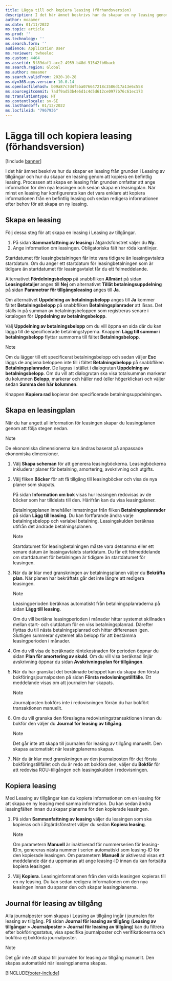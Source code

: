 ```yaml
---
title: Lägga till och kopiera leasing (förhandsversion)
description: I det här ämnet beskrivs hur du skapar en ny leasing genom att ange information om den i Leasing av tillgångar, eller genom att kopiera information från en befintlig leasing.
author: moaamer
ms.date: 01/11/2022
ms.topic: article
ms.prod: ''
ms.technology: ''
ms.search.form: ''
audience: Application User
ms.reviewer: twheeloc
ms.custom: 4464
ms.assetid: 5f89daf1-acc2-4959-b48d-91542fb6bacb
ms.search.region: Global
ms.author: moaamer
ms.search.validFrom: 2020-10-28
ms.dyn365.ops.version: 10.0.14
ms.openlocfilehash: b09a87c7d4f5ba076647218c3586d17a13e6c558
ms.sourcegitcommit: 7adf9ad53b4e6d1c4d5d612ce0977b76c61ec173
ms.translationtype: HT
ms.contentlocale: sv-SE
ms.lasthandoff: 01/13/2022
ms.locfileid: "7967936"
---
```

# <a name="add-or-copy-leases-preview"></a>Lägga till och kopiera leasing (förhandsversion)

[!include [banner](../includes/banner.md)]

I det här ämnet beskrivs hur du skapar en leasing från grunden i Leasing av tillgångar och hur du skapar en leasing genom att kopiera en befintlig leasing. Processen att skapa en leasing från grunden omfattar att ange information för den nya leasingen och sedan skapa en leasingplan. När minst en leasing har konfigurerats kan det vara enklare att kopiera informationen från en befintlig leasing och sedan redigera informationen efter behov för att skapa en ny leasing.

## <a name="create-a-lease"></a>Skapa en leasing

Följ dessa steg för att skapa en leasing i Leasing av tillgångar.

1. På sidan **Sammanfattning av leasing** i åtgärdsfönstret väljer du **Ny**.
2. Ange information om leasingen. Obligatoriska fält har röda kantlinjer.

Startdatumet för leasingbetalningen får inte vara tidigare än leasingavtalets startdatum. Om du anger ett startdatum för leasingbetalningen som är tidigare än startdatumet för leasingavtalet får du ett felmeddelande.

Alternativet **Fördelningsbelopp** på snabbfliken **Allmänt** på sidan **Leasingdetaljer** anges till **Nej** om alternativet **Tillåt betalningsuppdelning** på sidan **Parametrar för tillgångsleasing** anges till **Ja**. 

Om alternativet **Uppdelning av betalningsbelopp** anges till **Ja** kommer fältet **Betalningsbelopp** på snabbfliken **Betalningsplanrader** att låsas. Det ställs in på summan av betalningsbeloppen som registreras senare i katalogen för **Uppdelning av betalningsbelopp**. 

Välj **Uppdelning av betalningsbelopp** om du vill öppna en sida där du kan lägga till de specificerade betalningstyperna. Knappen **Lägg till summor i betalningsbelopp** flyttar summorna till fältet **Betalningsbelopp**.

> [!NOTE]
> Om du lägger till ett specificerat betalningsbelopp och sedan väljer **Esc** läggs de angivna beloppen inte till i fältet **Betalningsbelopp** på snabbfliken **Betalningsplanrader**. De lagras i stället i dialogrutan **Uppdelning av betalningsbelopp**. Om du vill att dialogrutan ska visa totalsumman markerar du kolumnen **Belopp**, markerar och håller ned (eller högerklickar) och väljer sedan **Summa den här kolumnen**. 

Knappen **Kopiera rad** kopierar den specificerade betalningsuppdelningen.

## <a name="create-a-lease-schedule"></a>Skapa en leasingplan

När du har angett all information för leasingen skapar du leasingplanen genom att följa stegen nedan.

> [!NOTE]
> De ekonomiska dimensionerna kan ändras baserat på anpassade ekonomiska dimensioner.

1. Välj **Skapa scheman** för att generera leasingböckerna. Leasingböckerna inkluderar planer för betalning, amortering, avskrivning och utgifts.
2. Välj fliken **Böcker** för att få tillgång till leasingböcker och visa de nya planer som skapats.

    På sidan **Information om bok** visas hur leasingen redovisas av de böcker som har tilldelats till den. Härifrån kan du visa leasingplaner.

    Betalningsplanen innehåller inmatningar från fliken **Betalningsplanrader** på sidan **Lägg till leasing**. Du kan fortfarande ändra varje betalningsbelopp och variabel betalning. Leasingskulden beräknas utifrån det ändrade betalningsplanen.

    > [!NOTE]
    > Startdatumet för leasingbetalningen måste vara detsamma eller ett senare datum än leasingavtalets startdatum. Du får ett felmeddelande om startdatumet för betalningen är tidigare än startdatumet för leasingen. 

4. När du är klar med granskningen av betalningsplanen väljer du **Bekräfta plan**. När planen har bekräftats går det inte längre att redigera leasingen.

    > [!NOTE]
    > Leasingperioden beräknas automatiskt från betalningsplanraderna på sidan **Lägg till leasing**.
    >
    > Om du vill beräkna leasingperioden i månader hittar systemet skillnaden mellan start- och slutdatum för en viss betalningsplanrad. Därefter flyttas du till nästa betalningsplanrad och hittar differensen igen. Slutligen summerar systemet alla belopp för att bestämma leasingperioden i månader.

5. Om du vill visa de beräknade räntekostnaden för perioden öppnar du sidan **Plan för amortering av skuld**. Om du vill visa beräknad linjär avskrivning öppnar du sidan **Avskrivningsplan för tillgången**.
6. När du har granskat det beräknade beloppet kan du skapa den första bokföringsjournalposten på sidan **Första redovisningstillfälle**. Ett meddelande visas om att journalen har skapats.

    > [!NOTE]
    > Journalposten bokförs inte i redovisningen förrän du har bokfört transaktionen manuellt.

7. Om du vill granska den föreslagna redovisningstransaktionen innan du bokför den väljer du **Journal för leasing av tillgång**.

    > [!NOTE]
    > Det går inte att skapa till journalen för leasing av tillgång manuellt. Den skapas automatiskt när leasingplanerna skapas.

8. När du är klar med granskningen av den journalposten för det första bokföringstillfället och du är redo att bokföra den, väljer du **Bokför** för att redovisa ROU-tillgången och leasingskulden i redovisningen.

## <a name="copy-a-lease"></a>Kopiera leasing

Med Leasing av tillgångar kan du kopiera informationen om en leasing för att skapa en ny leasing med samma information. Du kan sedan ändra leasingfälten innan du skapar planerna för den kopierade leasingen.

1. På sidan **Sammanfattning av leasing** väljer du leasingen som ska kopieras och i åtgärdsfönstret väljer du sedan **Kopiera leasing**.

    > [!NOTE]
    > Om parametern **Manuell** är inaktiverad för nummerserien för leasing-ID:n, genereras nästa nummer i serien automatiskt som leasing-ID för den kopierade leasingen. Om parametern **Manuell** är aktiverad visas ett meddelande där du uppmanas att ange leasing-ID innan du kan fortsätta kopiera leasingen.

2. Välj **Kopiera**. Leasinginformationen från den valda leasingen kopieras till en ny leasing. Du kan sedan redigera informationen om den nya leasingen innan du sparar den och skapar leasingplanerna.

## <a name="asset-leasing-journal"></a>Journal för leasing av tillgång

Alla journalposter som skapas i Leasing av tillgång ingår i journalen för leasing av tillgång. På sidan **Journal för leasing av tillgång** (**Leasing av tillgångar \> Journalposter \> Journal för leasing av tillgång**) kan du filtrera efter bokföringsstatus, visa specifika journalposter och verifikationerna och bokföra ej bokförda journalposter.

> [!NOTE]
> Det går inte att skapa till journalen för leasing av tillgång manuellt. Den skapas automatiskt när leasingplanerna skapas.


[!INCLUDE[footer-include](../../includes/footer-banner.md)]
